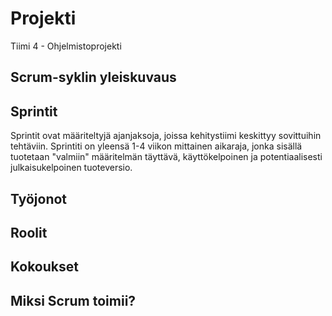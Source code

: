 # Projekti
Tiimi 4 - Ohjelmistoprojekti

## Scrum-syklin yleiskuvaus

## Sprintit

Sprintit ovat määriteltyjä ajanjaksoja, joissa kehitystiimi keskittyy sovittuihin tehtäviin. Sprintiti on yleensä 1-4 viikon mittainen aikaraja, jonka sisällä tuotetaan "valmiin" määritelmän täyttävä, käyttökelpoinen ja potentiaalisesti julkaisukelpoinen tuoteversio.

## Työjonot

## Roolit

## Kokoukset

## Miksi Scrum toimii?
